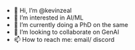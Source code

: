 - 👋 Hi, I’m @kevinzeal
- 👀 I’m interested in AI/ML
- 🌱 I’m currently doing a PhD on the same
- 💞️ I’m looking to collaborate on GenAI
- 📫 How to reach me: email/ discord

<!---
kevinzeal/kevinzeal is a ✨ special ✨ repository because its `README.md` (this file) appears on your GitHub profile.
You can click the Preview link to take a look at your changes.
--->
